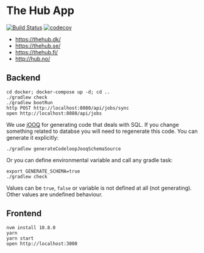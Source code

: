 # The Hub App

[![Build Status](https://travis-ci.org/codeloopeu/thehub.svg?branch=master)](https://travis-ci.org/codeloopeu/thehub)
[![codecov](https://codecov.io/gh/codeloopeu/thehub/branch/master/graph/badge.svg)](https://codecov.io/gh/codeloopeu/thehub)

* https://thehub.dk/
* https://thehub.se/
* https://thehub.fi/
* http://hub.no/

## Backend

```
cd docker; docker-compose up -d; cd ..
./gradlew check
./gradlew bootRun
http POST http://localhost:8080/api/jobs/sync
open http://localhost:8080/api/jobs
```

We use [jOOQ](https://www.jooq.org) for generating code that deals with SQL. If you change something related to databse you will need to regenerate this code. You can generate it explicitly:

```
./gradlew generateCodeloopJooqSchemaSource
```

Or you can define environmental variable and call any gradle task:

```
export GENERATE_SCHEMA=true
./gradlew check
```

Values can be `true`, `false` or variable is not defined at all (not generating). Other values are undefined behaviour.

## Frontend

```
nvm install 10.8.0
yarn
yarn start
open http://localhost:3000
```
